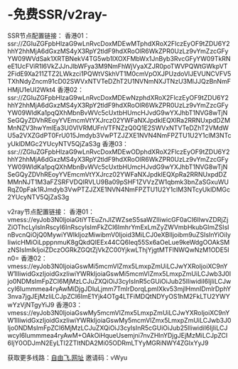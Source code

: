 # -免费SSR/v2ray-
SSR节点配置链接：
香港01：
ssr://ZGIuZGFpbHlzaG9wLnRvcDoxMDEwMTphdXRoX2FlczEyOF9tZDU6Y2hhY2hhMjA6dGxzMS4yX3RpY2tldF9hdXRoOlR6WkZPR0UzLz9vYmZzcGFyYW09WVdSak1XRTBNekV4TG5wb1lXOXFMbWx1JnByb3RvcGFyYW09TkRNeE1UcFViR1l6VkZJJnJlbWFya3M9NmFhWjVyaXZJR0poTWVPQWtGWkpVT2FidE9Xa211ZTZ2LWkzci1PQWtVSkhVT1M0cmVpOXJPUzdoVlJEVUNCVFV5TXhNdyZncm91cD02SWVxNTVTeDZhT2U1NVNmNXJTNzU3MlJJQzBnNmFHMjU1eUI2Wkt4
香港02：ssr://ZGIuZGFpbHlzaG9wLnRvcDoxMDEwNzphdXRoX2FlczEyOF9tZDU6Y2hhY2hhMjA6dGxzMS4yX3RpY2tldF9hdXRoOlR6WkZPR0UzLz9vYmZzcGFyYW09WldKa1pqQXhMbnBvWVc5cUxtbHUmcHJvdG9wYXJhbT1NVG8wTjNSeGQyZDVhREoyYVEmcmVtYXJrcz02YWFaNXJpdklEQXlRa2RRNUxpdDZMMnNZV3hwYmlEa3U0VlVRMUFnVTFNZzQ0Q1E2SWVxNTVTeDZhT2VMdWU5a2VXZGdPT0FrU015Jmdyb3VwPTZJZXE1NVN4NmFPZTU1U2Y1clM3NTcyUklDMGc2YUcyNTV5QjZaS3g
香港03：
ssr://ZGIuZGFpbHlzaG9wLnRvcDoxMDEwODphdXRoX2FlczEyOF9tZDU6Y2hhY2hhMjA6dGxzMS4yX3RpY2tldF9hdXRoOlR6WkZPR0UzLz9vYmZzcGFyYW09WldKa1pqQXhMbnBvWVc5cUxtbHUmcHJvdG9wYXJhbT1NVG8wTjNSeGQyZDVhREoyYVEmcmVtYXJrcz02YWFaNXJpdklEQXpRa2RRNUxpdDZMMnNJT1M3aFZSRFVDQlRVLU9Ba09pSHF1ZVVzZW1qbmk3bnZaSGxuWURqZ0pFak1RJmdyb3VwPTZJZXE1NVN4NmFPZTU1U2Y1clM3NTcyUklDMGc2YUcyNTV5QjZaS3g

v2ray节点配置链接：
香港01：
vmess://eyJob3N0IjoiaGtiYTEuZnJlZWZseS5saWZlIiwicGF0aCI6IlwvZDRjZjZiOThcLyIsInRscyI6InRscyIsImFkZCI6ImhrYmExLmZyZWVmbHkubGlmZSIsInBvcnQiOjQ0MywiYWlkIjozMiwibmV0Ijoid3MiLCJ0eXBlIjoibm9uZSIsInYiOiIyIiwicHMiOiLpppnmuK8gQkdQIEEx44CQ6Ieq55Sx6aOeLue9keWdgOOAkSMzNSIsImlkIjoiZDczOGRkZGQtZjVkZC00YjkwLThjYjgtMTFlNWQwNzM1ODE5In0=
香港02：vmess://eyJob3N0IjoiaGswMi5mcmVlZmx5LmxpZmUiLCJwYXRoIjoiXC9nYW1lIiwidGxzIjoidGxzIiwiYWRkIjoiaGswMi5mcmVlZmx5LmxpZmUiLCJwb3J0Ijo0NDMsImFpZCI6MjMzLCJuZXQiOiJ3cyIsInR5cGUiOiJub25lIiwidiI6IjIiLCJwcyI6Iummmea4ryAwMiDjgJDluLjmm7TmlrDorqLpmIXkv53mjIHmnIDmlrDphY3nva7jgJEjMzIiLCJpZCI6ImE1Yjk4OTg4LTFiMDQtNDYyOS1hM2FkLTU2YWYwYzVjNTgyYiJ9
香港03：
vmess://eyJob3N0IjoiaGswMy5mcmVlZmx5LmxpZmUiLCJwYXRoIjoiXC9nYW1lIiwidGxzIjoidGxzIiwiYWRkIjoiaGswMy5mcmVlZmx5LmxpZmUiLCJwb3J0Ijo0NDMsImFpZCI6MjMzLCJuZXQiOiJ3cyIsInR5cGUiOiJub25lIiwidiI6IjIiLCJwcyI6Iummmea4ryAwM+OAkOiHqueUsemjni7nvZHlnYDjgJEjMzMiLCJpZCI6IjY0ODJmN2EyLTI2ZTItNDA2Mi05ODRmLTYyMGRiNWY4ZGIxYyJ9

获取更多线路：<a href="https://freefly.life/user/hezu">自由飞.网址</a> 邀请码：vWyu
